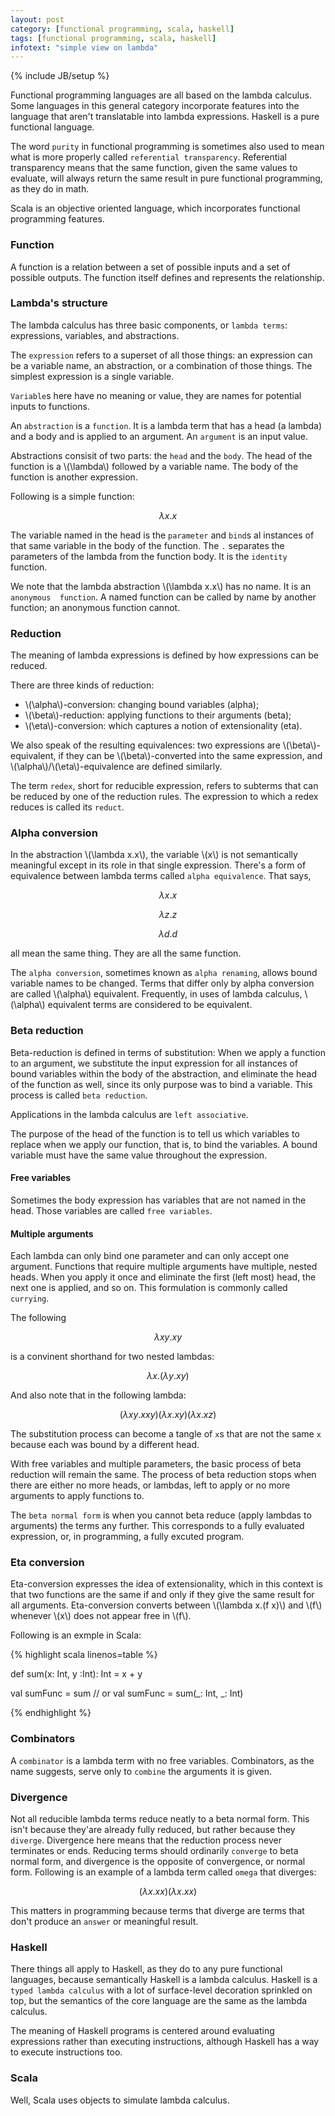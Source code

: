 ```yaml
---
layout: post
category: [functional programming, scala, haskell]
tags: [functional programming, scala, haskell]
infotext: "simple view on lambda"
---
```

{% include JB/setup %}

<script type="text/javascript" src="http://cdn.mathjax.org/mathjax/latest/MathJax.js?config=TeX-AMS-MML_HTMLorMML"></script>

Functional programming languages are all based on the lambda calculus. Some languages 
in this general category incorporate features into the language that aren't 
translatable into lambda expressions. Haskell is a pure functional language.

The word `purity` in functional programming is sometimes also used to mean what is more 
properly called `referential transparency`. Referential transparency means that the 
same function, given the same values to evaluate, will always return the same result 
in pure functional programming, as they do in math.

Scala is an objective oriented language, which incorporates functional programming 
features.

### Function

A function is a relation between a set of possible inputs and a set of possible outputs. 
The function itself defines and represents the relationship.

### Lambda's structure

The lambda calculus has three basic components, or `lambda terms`: expressions, variables, 
and abstractions.

The `expression` refers to a superset of all those things: an expression can be a variable 
name, an abstraction, or a combination of those things. The simplest expression is a 
single variable.

`Variable`s here have no meaning or value, they are names for potential inputs to functions.

An `abstraction` is a `function`. It is a lambda term that has a head (a lambda) and a body 
and is applied to an argument. An `argument` is an input value.

Abstractions consisit of two parts: the `head` and the `body`. The head of the function is 
a \\(\lambda\\) followed by a variable name. The body of the function is another expression.

Following is a simple function:

$$
\lambda x.x
$$

The variable named in the head is the `parameter` and `bind`s al instances of that same 
variable in the body of the function. The `.` separates the parameters of the lambda from 
the function body. It is the `identity` function.

We note that the lambda abstraction \\(\lambda x.x\\) has no name. It is an `anonymous 
function`. A named function can be called by name by another function; an anonymous 
function cannot.

### Reduction

The meaning of lambda expressions is defined by how expressions can be reduced.

There are three kinds of reduction:

- \\(\alpha\\)-conversion: changing bound variables (alpha);
- \\(\beta\\)-reduction: applying functions to their arguments (beta);
- \\(\eta\\)-conversion: which captures a notion of extensionality (eta).

We also speak of the resulting equivalences: two expressions are \\(\beta\\)-equivalent, if they can 
be \\(\beta\\)-converted into the same expression, and \\(\alpha\\)/\\(\eta\\)-equivalence are 
defined similarly.

The term `redex`, short for reducible expression, refers to subterms that can be reduced by one of 
the reduction rules. The expression to which a redex reduces is called its `reduct`.

### Alpha conversion

In the abstraction \\(\lambda x.x\\), the variable \\(x\\) is not semantically meaningful except 
in its role in that single expression. There's a form of equivalence between lambda terms 
called `alpha equivalence`. That says, 

$$
\lambda x.x
$$

$$
\lambda z.z
$$

$$
\lambda d.d
$$

all mean the same thing. They are all the same function.

The `alpha conversion`, sometimes known as `alpha renaming`, allows bound variable names to be 
changed. Terms that differ only by alpha conversion are called \\(\alpha\\) equivalent. 
Frequently, in uses of lambda calculus, \\(\alpha\\) equivalent terms are considered to be 
equivalent.

### Beta reduction

Beta-reduction is defined in terms of substitution: When we apply a function to an argument, we 
substitute the input expression for all instances of bound variables within the body of the 
abstraction, and eliminate the head of the function as well, since its only purpose was to bind a 
variable. This process is called `beta reduction`.

Applications in the lambda calculus are `left associative`.

The purpose of the head of the function is to tell us which variables to replace when we apply 
our function, that is, to bind the variables. A bound variable must have the same value 
throughout the expression.

#### Free variables

Sometimes the body expression has variables that are not named in the head. Those variables are 
called `free variables`.

#### Multiple arguments

Each lambda can only bind one parameter and can only accept one argument. Functions that require 
multiple arguments have multiple, nested heads. When you apply it once and eliminate the first 
(left most) head, the next one is applied, and so on. This formulation is commonly called `currying`.

The following

$$
\lambda xy.xy
$$

is a convinent shorthand for two nested lambdas: 

$$
\lambda x.(\lambda y.xy)
$$

And also note that in the following lambda: 

$$
(\lambda xy.xxy)(\lambda x.xy)(\lambda x.xz)
$$

The substitution process can become a tangle of `x`s that are not the same `x` because each was 
bound by a different head.

With free variables and multiple parameters, the basic process of beta reduction will remain the 
same. The process of beta reduction stops when there are either no more heads, or lambdas, left to 
apply or no more arguments to apply functions to.

The `beta normal form` is when you cannot beta reduce (apply lambdas to arguments) the terms any 
further. This corresponds to a fully evaluated expression, or, in programming, a fully excuted 
program.

### Eta conversion

Eta-conversion expresses the idea of extensionality, which in this context is that two functions are 
the same if and only if they give the same result for all arguments. Eta-conversion converts between 
\\(\lambda x.(f x)\\) and \\(f\\) whenever \\(x\\) does not appear free in \\(f\\).

Following is an exmple in Scala:

{% highlight scala linenos=table %}

def sum(x: Int, y :Int): Int  =  x + y

val sumFunc = sum
// or val sumFunc = sum(_: Int, _: Int)

{% endhighlight %}

### Combinators

A `combinator` is a lambda term with no free variables. Combinators, as the name suggests, serve 
only to `combine` the arguments it is given.

### Divergence

Not all reducible lambda terms reduce neatly to a beta normal form. This isn't because they'are 
already fully reduced, but rather because they `diverge`. Divergence here means that the reduction 
process never terminates or ends. Reducing terms should ordinarily `converge` to beta normal form, 
and divergence is the opposite of convergence, or normal form. Following is an example of a lambda 
term called `omega` that diverges:

$$
(\lambda x.xx)(\lambda x.xx)
$$

This matters in programming because terms that diverge are terms that don't produce an `answer` or 
meaningful result.

### Haskell

There things all apply to Haskell, as they do to any pure functional languages, because semantically 
Haskell is a lambda calculus. Haskell is a `typed lambda calculus` with a lot of surface-level 
decoration sprinkled on top, but the semantics of the core language are the same as the lambda 
calculus.

The meaning of Haskell programs is centered around evaluating expressions rather than executing 
instructions, although Haskell has a way to execute instructions too.

### Scala

Well, Scala uses objects to simulate lambda calculus.